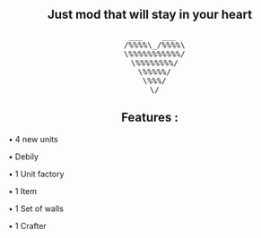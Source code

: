 <div align="center"> 
  <h2>
  Just mod that will stay in your heart 
 </h2>
 <div align="center">
 <pre> ___    ___
  /%%%%\_/%%%%\
  \%%%%%%%%%%%/
  \%%%%%%%%/
  \%%%%%/
  \%%%/
  \/</pre>
</div>
</div>

<div align="center">
  <h2>
  Features :
  </h2>
</div>



<div align="left">
  <p>
  
  • 4 new units

  • Debily

  • 1 Unit factory

  • 1 Item

  • 1 Set of walls

  • 1 Crafter

  </p>
</div>
